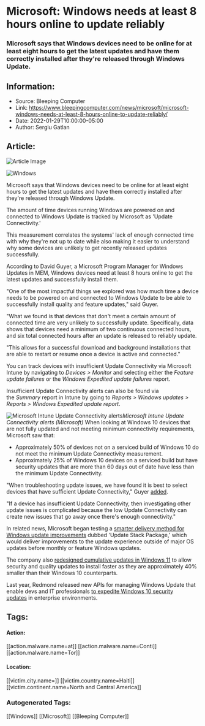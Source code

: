 # Microsoft: Windows needs at least 8 hours online to update reliably
### Microsoft says that Windows devices need to be online for at least eight hours to get the latest updates and have them correctly installed after they're released through Windows Update.

## Information:
+ Source: Bleeping Computer
+ Link: https://www.bleepingcomputer.com/news/microsoft/microsoft-windows-needs-at-least-8-hours-online-to-update-reliably/
+ Date: 2022-01-29T10:00:00-05:00
+ Author: Sergiu Gatlan


## Article:
![Article Image](https://www.bleepstatic.com/content/hl-images/2021/01/25/Windows-10.jpg)

![Windows](https://www.bleepstatic.com/content/hl-images/2021/01/25/Windows-10.jpg)


Microsoft says that Windows devices need to be online for at least eight hours to get the latest updates and have them correctly installed after they're released through Windows Update.


The amount of time devices running Windows are powered on and connected to Windows Update is tracked by Microsoft as 'Update Connectivity.' 


This measurement correlates the systems' lack of enough connected time with why they're not up to date while also making it easier to understand why some devices are unlikely to get recently released updates successfully.


According to David Guyer, a Microsoft Program Manager for Windows Updates in MEM, Windows devices need at least 8 hours online to get the latest updates and successfully install them.


"One of the most impactful things we explored was how much time a device needs to be powered on and connected to Windows Update to be able to successfully install quality and feature updates," said Guyer.


"What we found is that devices that don't meet a certain amount of connected time are very unlikely to successfully update. Specifically, data shows that devices need a minimum of two continuous connected hours, and six total connected hours after an update is released to reliably update.


"This allows for a successful download and background installations that are able to restart or resume once a device is active and connected."


You can track devices with insufficient Update Connectivity via Microsoft Intune by navigating to *Devices > Monitor* and selecting either the *Feature update failures* or the *Windows Expedited update failures* report.


Insufficient Update Connectivity alerts can also be found via the *Summary* report in Intune by going to *Reports > Windows updates > Reports > Windows Expedited update report*.



![Microsoft Intune Update Connectivity  alerts](https://www.bleepstatic.com/images/news/u/1109292/2022/Intune%20Update%20Connectivity%20%20alerts.png)*Microsoft Intune Update Connectivity alerts (Microsoft)*
When looking at Windows 10 devices that are not fully updated and not meeting minimum connectivity requirements, Microsoft saw that:


* Approximately 50% of devices not on a serviced build of Windows 10 do not meet the minimum Update Connectivity measurement.
* Approximately 25% of Windows 10 devices on a serviced build but have security updates that are more than 60 days out of date have less than the minimum Update Connectivity.

"When troubleshooting update issues, we have found it is best to select devices that have sufficient Update Connectivity," Guyer [added](http://techcommunity.microsoft.com/t5/windows-it-pro-blog/achieve-better-patch-compliance-with-update-connectivity-data/ba-p/3073356).


"If a device has insufficient Update Connectivity, then investigating other update issues is complicated because the low Update Connectivity can create new issues that go away once there's enough connectivity."


In related news, Microsoft began testing a [smarter delivery method for Windows update improvements](https://www.bleepingcomputer.com/news/microsoft/microsoft-tests-smarter-delivery-for-windows-11-update-improvements/) dubbed 'Update Stack Package,' which would deliver improvements to the update experience outside of major OS updates before monthly or feature Windows updates.


The company also [redesigned cumulative updates in Windows 11](https://techcommunity.microsoft.com/t5/windows-it-pro-blog/windows-11-cumulative-update-improvements-an-overview/ba-p/2842961) to allow security and quality updates to install faster as they are approximately 40% smaller than their Windows 10 counterparts.


Last year, Redmond released new APIs for managing Windows Update that enable devs and IT professionals [to expedite Windows 10 security updates](https://www.bleepingcomputer.com/news/microsoft/microsoft-releases-new-apis-for-managing-windows-update/) in enterprise environments.





## Tags:

#### Action:
[[action.malware.name=at]] [[action.malware.name=Conti]] [[action.malware.name=Tor]]

#### Location:
[[victim.city.name=]] [[victim.country.name=Haiti]] [[victim.continent.name=North and Central America]]

### Autogenerated Tags:
[[Windows]] [[Microsoft]] [[Bleeping Computer]]

